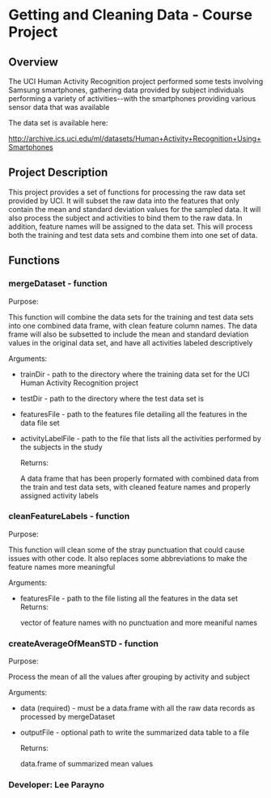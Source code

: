 # Getting and Cleaning Data - Course Project

## Overview

The UCI Human Activity Recognition project performed some tests involving Samsung
smartphones, gathering data provided by subject individuals performing a variety 
of activities--with the smartphones providing various sensor data that was available

The data set is available here:

http://archive.ics.uci.edu/ml/datasets/Human+Activity+Recognition+Using+Smartphones

## Project Description

This project provides a set of functions for processing the raw data set provided by 
UCI.  It will subset the raw data into the features that only contain the mean and standard deviation values for the sampled data.  It will also process the subject and activities to bind them to the raw data.  In addition, feature names will be assigned to the data set.  This will process both the training and test data sets and combine them into one set of data.

## Functions
### mergeDataset - function
   Purpose:    
   
   This function will combine the data sets for the training and test data sets into one combined data frame, with clean feature column names. The data frame will also be subsetted to include the mean and standard deviation values in the original data set, and have all activities labeled descriptively

   Arguments:  
   
- trainDir - path to the directory where the training data set for the 
                           UCI Human Activity Recognition project
- testDir - path to the directory where the test data set is
- featuresFile - path to the features file detailing all the features
                               in the data file set
- activityLabelFile - path to the file that lists all the activities 
                                   performed by the subjects in the study

   Returns:    
   
   A data frame that has been properly formated with combined data from the train and test data sets, with cleaned feature names and properly assigned activity labels
   



### cleanFeatureLabels - function
   Purpose:    
   
   This function will clean some of the stray punctuation that could cause issues with other code. It also replaces some abbreviations to make the feature names more meaningful
   
   Arguments:  
   
- featuresFile - path to the file listing all the features in the
                               data set
   Returns:    
   
   vector of feature names with no punctuation and more meaniful names
   

               
### createAverageOfMeanSTD - function
   Purpose: 
   
   Process the mean of all the values after grouping by activity and subject

   Arguments:  
   
- data (required) - must be a data.frame with all the raw data records as processed by mergeDataset
- outputFile - optional path to write the summarized data table to a file

   Returns: 
   
   data.frame of summarized mean values
   

### Developer: Lee Parayno
